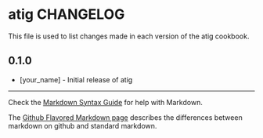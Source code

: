 atig CHANGELOG
==============

This file is used to list changes made in each version of the atig cookbook.

0.1.0
-----
- [your_name] - Initial release of atig

- - -
Check the [Markdown Syntax Guide](http://daringfireball.net/projects/markdown/syntax) for help with Markdown.

The [Github Flavored Markdown page](http://github.github.com/github-flavored-markdown/) describes the differences between markdown on github and standard markdown.
